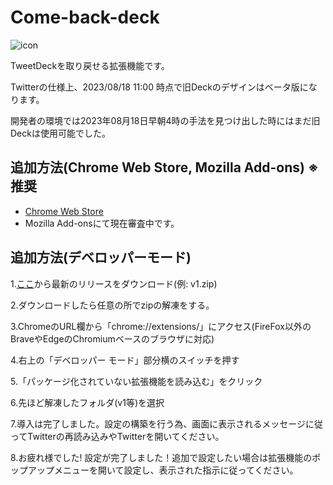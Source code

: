 # Come-back-deck
![icon](https://github.com/kawa-nobu/Come-back-deck/assets/44832116/7a79c98c-4561-4632-94e2-27f993af73f6)

TweetDeckを取り戻せる拡張機能です。

Twitterの仕様上、2023/08/18 11:00 時点で旧Deckのデザインはベータ版になります。

開発者の環境では2023年08月18日早朝4時の手法を見つけ出した時にはまだ旧Deckは使用可能でした。

## 追加方法(Chrome Web Store, Mozilla Add-ons) **※推奨**
* [Chrome Web Store](https://chrome.google.com/webstore/detail/come-back-deck/npgmgeicfflphkalgckobobnnnmjnnnc)
* Mozilla Add-onsにて現在審査中です。

## 追加方法(デベロッパーモード)

1.[ここ](https://github.com/kawa-nobu/Come-back-deck/releases)から最新のリリースをダウンロード(例: v1.zip)

2.ダウンロードしたら任意の所でzipの解凍をする。

3.ChromeのURL欄から「chrome://extensions/」にアクセス(FireFox以外のBraveやEdgeのChromiumベースのブラウザに対応)

4.右上の「デベロッパー モード」部分横のスイッチを押す

5.「パッケージ化されていない拡張機能を読み込む」をクリック

6.先ほど解凍したフォルダ(v1等)を選択

7.導入は完了しました。設定の構築を行う為、画面に表示されるメッセージに従ってTwitterの再読み込みやTwitterを開いてください。

8.お疲れ様でした! 設定が完了しました！追加で設定したい場合は拡張機能のポップアップメニューを開いて設定し、表示された指示に従ってください。

